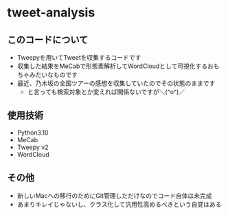 # tweet-analysis
## このコードについて
- Tweepyを用いてTweetを収集するコードです
- 収集した結果をMeCabで形態素解析してWordCloudとして可視化するおもちゃみたいなものです
- 最近、乃木坂の全国ツアーの感想を収集していたのでその状態のままです
    - と言っても検索対象とか変えれば関係ないですが＼(^o^)／

## 使用技術
- Python3.10
- MeCab
- Tweepy v2
- WordCloud

## その他
- 新しいMacへの移行のためにGit管理しただけなのでコード自体は未完成
- あまりキレイじゃないし、クラス化して汎用性高めるべきという自覚はある
